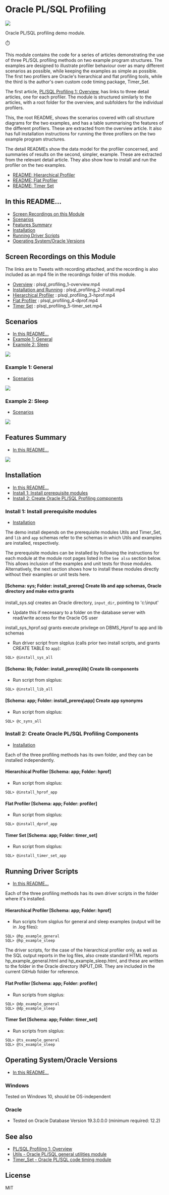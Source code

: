 # Oracle PL/SQL Profiling
<img src="mountains.png">

Oracle PL/SQL profiling demo module.

:stopwatch:

This module contains the code for a series of articles demonstrating the use of three PL/SQL profiling methods on two example program structures. The examples are designed to illustrate profiler behaviour over as many different scenarios as possible, while keeping the examples as simple as possible. The first two profilers are Oracle's hierarchical and flat profiling tools, while the third is the author's own custom code timing package, Timer_Set.

The first article, <a href="http://aprogrammerwrites.eu/?p=703" target="_blank">PL/SQL Profiling 1: Overview</a>, has links to three detail articles, one for each profiler. The module is structured similarly to the articles, with a root folder for the overview, and subfolders for the individual profilers.

This, the root README, shows the scenarios covered with call structure diagrams for the two examples, and has a table summarising the features of the different profilers. These are extracted from the overview article. It also has full installation instructions for running the three profilers on the two example program structures. 

The detail READMEs show the data model for the profiler concerned, and summaries of results on the second, simpler, example. These are extracted from the relevant detail article. They also show how to install and run the profiler on the two examples.

- [README: Hierarchical Profiler](hprof/README_HP.md)
- [README: Flat Profiler](dprof/README_DP.md)
- [README: Timer Set](timer_set/README_TS.md)

## In this README...
- [Screen Recordings on this Module](https://github.com/BrenPatF/plsql_profiling/blob/master/README.md#screen-recordings-on-this-module)
- [Scenarios](https://github.com/BrenPatF/plsql_profiling/blob/master/README.md#Scenarios)
- [Features Summary](https://github.com/BrenPatF/plsql_profiling/blob/master/README.md#features-summary)
- [Installation](https://github.com/BrenPatF/plsql_profiling/blob/master/README.md#installation)
- [Running Driver Scripts](https://github.com/BrenPatF/plsql_profiling/blob/master/README.md#running-driver-scripts)
- [Operating System/Oracle Versions](https://github.com/BrenPatF/plsql_profiling/blob/master/README.md#operating-systemoracle-versions)

## Screen Recordings on this Module
The links are to Tweets with recording attached, and the recording is also included as an mp4 file in the recordings folder of this module.
- [Overview]() : plsql_profiling_1-overview.mp4
- [Installation and Running]() : plsql_profiling_2-install.mp4
- [Hierarchical Profiler]() : plsql_profiling_3-hprof.mp4
- [Flat Profiler]() : plsql_profiling_4-dprof.mp4
- [Timer Set]() : plsql_profiling_5-timer_set.mp4

## Scenarios
- [In this README...](https://github.com/BrenPatF/plsql_profiling/blob/master/README.md#in-this-readme)
- [Example 1: General](https://github.com/BrenPatF/plsql_profiling/blob/master/README.md#example-1-general)
- [Example 2: Sleep](https://github.com/BrenPatF/plsql_profiling/blob/master/README.md#example-2-sleep)

<img src="Einstein_Simple_41ur1b0DkJL._AC_.jpg">

### Example 1: General
- [Scenarios](https://github.com/BrenPatF/plsql_profiling/blob/master/README.md#scenarios)
<img src="plsql_profiling - csd-gen.png">

### Example 2: Sleep
- [Scenarios](https://github.com/BrenPatF/plsql_profiling/blob/master/README.md#scenarios)

<img src="plsql_profiling - csd-slp.png">

## Features Summary
- [In this README...](https://github.com/BrenPatF/plsql_profiling/blob/master/README.md#in-this-readme)

<img src="Features Table-w30.PNG">

## Installation
- [In this README...](https://github.com/BrenPatF/plsql_profiling/blob/master/README.md#in-this-readme)
- [Install 1: Install prerequisite modules](https://github.com/BrenPatF/plsql_profiling/blob/master/README.md#install-1-install-prerequisite-modules)
- [Install 2: Create Oracle PL/SQL Profiling components](https://github.com/BrenPatF/plsql_profiling/blob/master/README.md#install-2-create-oracle-plsql-profiling-components)

### Install 1: Install prerequisite modules
- [Installation](https://github.com/BrenPatF/plsql_profiling/blob/master/README.md#installation)

The demo install depends on the prerequisite modules Utils and Timer_Set, and `lib` and `app` schemas refer to the schemas in which Utils and examples are installed, respectively.

The prerequisite modules can be installed by following the instructions for each module at the module root pages listed in the `See also` section below. This allows inclusion of the examples and unit tests for those modules. Alternatively, the next section shows how to install these modules directly without their examples or unit tests here.

#### [Schema: sys; Folder: install_prereq] Create lib and app schemas, Oracle directory and make extra grants
install_sys.sql creates an Oracle directory, `input_dir`, pointing to 'c:\input'
- Update this if necessary to a folder on the database server with read/write access for the Oracle OS user

install_sys_hprof.sql grants execute privilege on DBMS_Hprof to app and lib schemas
- Run driver script from slqplus (calls prior two install scripts, and grants CREATE TABLE to `app`):
```
SQL> @install_sys_all
```

#### [Schema: lib; Folder: install_prereq\lib] Create lib components
- Run script from slqplus:
```
SQL> @install_lib_all
```
#### [Schema: app; Folder: install_prereq\app] Create app synonyms
- Run script from slqplus:
```
SQL> @c_syns_all
```

### Install 2: Create Oracle PL/SQL Profiling Components
- [Installation](https://github.com/BrenPatF/plsql_profiling/blob/master/README.md#installation)

Each of the three profiling methods has its own folder, and they can be installed independently.

#### Hierarchical Profiler [Schema: app; Folder: hprof]
- Run script from slqplus:
```
SQL> @install_hprof_app
```

#### Flat Profiler [Schema: app; Folder: profiler]
- Run script from slqplus:
```
SQL> @install_dprof_app
```

#### Timer Set [Schema: app; Folder: timer_set]
- Run script from slqplus:
```
SQL> @install_timer_set_app
```

## Running Driver Scripts
- [In this README...](https://github.com/BrenPatF/plsql_profiling/blob/master/README.md#in-this-readme)

Each of the three profiling methods has its own driver scripts in the folder where it's installed.

#### Hierarchical Profiler [Schema: app; Folder: hprof]
- Run scripts from slqplus for general and sleep examples (output will be in .log files):
```
SQL> @hp_example_general
SQL> @hp_example_sleep
```

The driver scripts, for the case of the hierarchical profiler only, as well as the SQL output reports in the log files, also create standard HTML reports hp_example_general.html and hp_example_sleep.html, and these are written to the folder in the Oracle directory INPUT_DIR. They are included in the current GitHub folder for reference.

#### Flat Profiler [Schema: app; Folder: profiler]
- Run scripts from slqplus:
```
SQL> @dp_example_general
SQL> @dp_example_sleep
```

#### Timer Set [Schema: app; Folder: timer_set]
- Run scripts from slqplus:
```
SQL> @ts_example_general
SQL> @ts_example_sleep
```

## Operating System/Oracle Versions
- [In this README...](https://github.com/BrenPatF/plsql_profiling/blob/master/README.md#in-this-readme)

### Windows
Tested on Windows 10, should be OS-independent

### Oracle
- Tested on Oracle Database Version 19.3.0.0.0 (minimum required: 12.2)

## See also
- [PL/SQL Profiling 1: Overview](http://aprogrammerwrites.eu/?p=703)
- [Utils - Oracle PL/SQL general utilities module](https://github.com/BrenPatF/oracle_plsql_utils)
- [Timer_Set - Oracle PL/SQL code timing module](https://github.com/BrenPatF/timer_set_oracle)

## License
MIT
